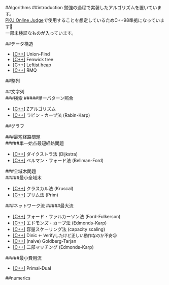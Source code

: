 #Algorithms
##introduction
勉強の過程で実装したアルゴリズムを置いています。  
[PKU Online Judge](http://poj.org)で使用することを想定しているためC++98準拠になっています🙏  
一部未検証なものが入っています。   

##データ構造
* [[C++]](/data_structure/union_find.cpp) Union-Find
* [[C++]](/data_structure/fenwick_tree.cpp) Fenwick tree
* [[C++]](/data_structure/leftist_heap.cpp) Leftist heap
* [[C++]](/data_structure/range_minimum_query.cpp) RMQ


##整列  

##文字列  
###検索
#####単一パターン照合
* [[C++]](string/z_algorithm.cpp) Zアルゴリズム
* [[C++]](string/rabin_karp.cpp) ラビン・カープ法 (Rabin-Karp)

##グラフ

###最短経路問題  
#####単一始点最短経路問題
* [[C++]](/graph/dijkstra.cpp) ダイクストラ法 (Dijkstra)
* [[C++]](/graph/bellman_ford.cpp) ベルマン・フォード法 (Bellman-Ford)

###全域木問題  
#####最小全域木
* [[C++]](/graph/kruscal.cpp) クラスカル法 (Kruscal)
* [[C++]](/graph/prim.cpp) プリム法 (Prim)

###ネットワーク流
#####最大流
* [[C++]](/graph/network/ford_fulkerson.cpp) フォード・ファルカーソン法 (Ford-Fulkerson)
* [[C++]](/graph/network/edmonds_karp.cpp) エドモンズ・カープ法 (Edmonds-Karp)
* [[C++]](/graph/network/capacity_scaling.cpp) 容量スケーリング法 (capacity scaling)
* [[C++]](/graph/network/dinic.cpp) Dinic <font size="-1">← Verifyしたけど正しい動作なのか不安😔</font>
* [[C++]](/graph/network/goldberg_tarjan.cpp) (naive) Goldberg-Tarjan
* [[C++]](/graph/network/bipartite_matching.cpp) 二部マッチング (Edmonds-Karp)

#####最小費用流
* [[C++]](/graph/network/minimum_cost_flow.cpp) Primal-Dual

##numerics  
